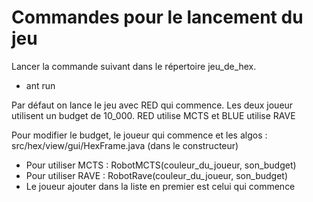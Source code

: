 # Commandes pour le lancement du jeu

Lancer la commande suivant dans le répertoire jeu_de_hex. 
  -  ant run 

Par défaut on lance le jeu avec RED qui commence. Les deux joueur utilisent un budget de 10_000. 
RED utilise MCTS et BLUE utilise RAVE

Pour modifier le budget, le joueur qui commence et les algos : src/hex/view/gui/HexFrame.java (dans le constructeur)
  - Pour utiliser MCTS : RobotMCTS(couleur_du_joueur, son_budget)
  - Pour utiliser RAVE : RobotRave(couleur_du_joueur, son_budget)
  - Le joueur ajouter dans la liste en premier est celui qui commence
